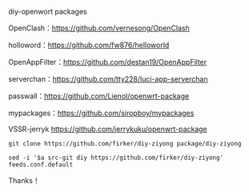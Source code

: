 
diy-openwort packages

OpenClash：https://github.com/vernesong/OpenClash

holloword：https://github.com/fw876/helloworld

OpenAppFilter：https://github.com/destan19/OpenAppFilter

serverchan：https://github.com/tty228/luci-app-serverchan

passwall：https://github.com/Lienol/openwrt-package

mypackages：https://github.com/siropboy/mypackages

VSSR-jerryk https://github.com/jerrykuku/openwrt-package

    git clone https://github.com/firker/diy-ziyong package/diy-ziyong

    sed -i '$a src-git diy https://github.com/firker/diy-ziyong' feeds.conf.default

Thanks！
